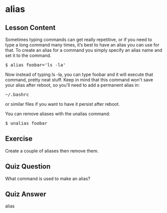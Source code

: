 # alias

## Lesson Content

Sometimes typing commands can get really repetitive, or if you need to type a long command many times, it’s best to have an alias you can use for that. To create an alias for a command you simply specify an alias name and set it to the command. 

<pre>$ alias foobar='ls -la'</pre>

Now instead of typing ls -la, you can type foobar and it will execute that command, pretty neat stuff. Keep in mind that this command won't save your alias after reboot, so you'll need to add a permanent alias in:

<pre>~/.bashrc</pre>

or similar files if you want to have it persist after reboot.

You can remove aliases with the unalias command: 

<pre>$ unalias foobar</pre>

## Exercise

Create a couple of aliases then remove them.

## Quiz Question

What command is used to make an alias?

## Quiz Answer

alias

